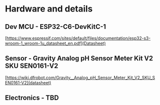 # Hardware and details

## Dev MCU - ESP32-C6-DevKitC-1
[https://www.espressif.com/sites/default/files/documentation/esp32-s3-wroom-1_wroom-1u_datasheet_en.pdf](Datasheet)

## Sensor - Gravity Analog pH Sensor Meter Kit V2 SKU SEN0161-V2
[https://wiki.dfrobot.com/Gravity__Analog_pH_Sensor_Meter_Kit_V2_SKU_SEN0161-V2](datasheet)

## Electronics - TBD